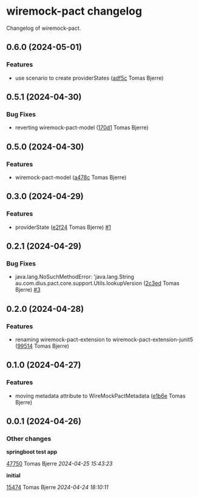 # wiremock-pact changelog

Changelog of wiremock-pact.

## 0.6.0 (2024-05-01)

### Features

-  use scenario to create providerStates ([adf5c](https://github.com/tomasbjerre/wiremock-pact/commit/adf5cfeef7c9c4a) Tomas Bjerre)  

## 0.5.1 (2024-04-30)

### Bug Fixes

-  reverting wiremock-pact-model ([170d1](https://github.com/tomasbjerre/wiremock-pact/commit/170d1613ae2c5a6) Tomas Bjerre)  

## 0.5.0 (2024-04-30)

### Features

-  wiremock-pact-model ([a478c](https://github.com/tomasbjerre/wiremock-pact/commit/a478c9b9c645b7f) Tomas Bjerre)  

## 0.3.0 (2024-04-29)

### Features

-  providerState ([e2f24](https://github.com/tomasbjerre/wiremock-pact/commit/e2f24ef33f38a74) Tomas Bjerre)  [#1](https://github.com/tomasbjerre/wiremock-pact/issues/1)  

## 0.2.1 (2024-04-29)

### Bug Fixes

-  java.lang.NoSuchMethodError: 'java.lang.String au.com.dius.pact.core.support.Utils.lookupVersion ([2c3ed](https://github.com/tomasbjerre/wiremock-pact/commit/2c3ed2200fc3abb) Tomas Bjerre)  [#3](https://github.com/tomasbjerre/wiremock-pact/issues/3)  

## 0.2.0 (2024-04-28)

### Features

-  renaming wiremock-pact-extension to wiremock-pact-extension-junit5 ([99514](https://github.com/tomasbjerre/wiremock-pact/commit/9951479e2a0fabe) Tomas Bjerre)  

## 0.1.0 (2024-04-27)

### Features

-  moving metadata attribute to WireMockPactMetadata ([e1b6e](https://github.com/tomasbjerre/wiremock-pact/commit/e1b6ea8448a7892) Tomas Bjerre)  

## 0.0.1 (2024-04-26)

### Other changes

**springboot test app**


[47750](https://github.com/tomasbjerre/wiremock-pact/commit/47750ca48fcd1f2) Tomas Bjerre *2024-04-25 15:43:23*

**initial**


[15474](https://github.com/tomasbjerre/wiremock-pact/commit/15474cb0205e458) Tomas Bjerre *2024-04-24 18:10:11*


